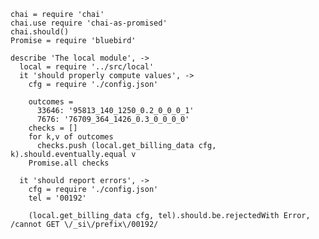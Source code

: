     chai = require 'chai'
    chai.use require 'chai-as-promised'
    chai.should()
    Promise = require 'bluebird'

    describe 'The local module', ->
      local = require '../src/local'
      it 'should properly compute values', ->
        cfg = require './config.json'

        outcomes =
          33646: '95813_140_1250_0.2_0_0_0_1'
          7676: '76709_364_1426_0.3_0_0_0_0'
        checks = []
        for k,v of outcomes
          checks.push (local.get_billing_data cfg, k).should.eventually.equal v
        Promise.all checks

      it 'should report errors', ->
        cfg = require './config.json'
        tel = '00192'

        (local.get_billing_data cfg, tel).should.be.rejectedWith Error, /cannot GET \/_si\/prefix\/00192/
